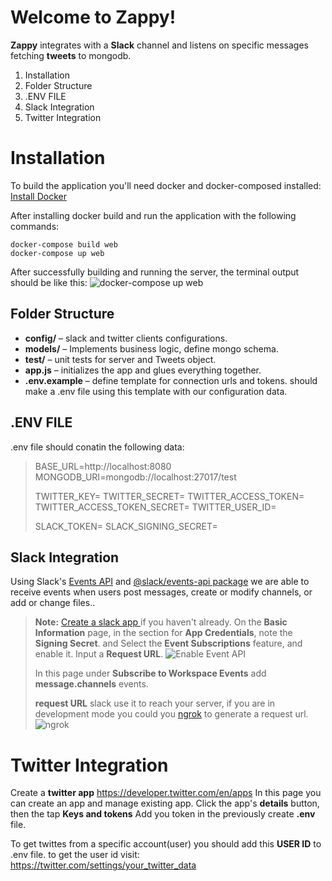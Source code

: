 ﻿# Welcome to Zappy!
 **Zappy** integrates with a **Slack** channel and listens on specific messages fetching **tweets** to mongodb.

 1. Installation
 2. Folder Structure
 3. .ENV FILE
 4. Slack Integration
 5. Twitter Integration

# Installation

To build the application you'll need docker and docker-composed installed:
[Install Docker](https://docs.docker.com/install/)

After installing docker build and run the application with the following commands:
```
docker-compose build web
docker-compose up web
``````

After successfully building and running the server, the terminal output should be like this:
![docker-compose up web](https://i.imgur.com/SQh9Biv.png)

## Folder Structure

-   **config/**  – slack and twitter clients configurations.
-   **models/**  – Implements business logic, define mongo schema.
-   **test/**  – unit tests for server and Tweets object.
-   **app.js**  – initializes the app and glues everything together.
-   **.env.example**  – define template for connection urls and tokens. should make a .env file using this template with our configuration data.

## .ENV FILE

.env file should conatin the following data:

> BASE_URL=http://localhost:8080							
> MONGODB_URI=mongodb://localhost:27017/test
> 
> TWITTER_KEY= 
> TWITTER_SECRET= 
> TWITTER_ACCESS_TOKEN=
> TWITTER_ACCESS_TOKEN_SECRET= 
>  TWITTER_USER_ID=
> 
> SLACK_TOKEN= 
> SLACK_SIGNING_SECRET=

## Slack Integration

Using Slack's  [Events API](https://api.slack.com/events-api) and [@slack/events-api package](@slack/events-api) we are able to receive events when users post messages, create or modify channels, or add or change files..

> **Note:** [Create a slack app ](https://api.slack.com/apps/new) if you haven't already. On the **Basic Information** page, in the section for **App Credentials**, note the **Signing Secret**. 
> and Select the  **Event Subscriptions**  feature, and enable it. Input a  **Request URL**.
![Enable Event API](https://github.com/slackapi/node-slack-events-api/raw/master/support/event-subscriptions.gif)
> 
> In this page under **Subscribe to Workspace Events** add **message.channels** events.
> 
> 
> **request URL** slack use it to reach your server, if you are in development mode you could you [ngrok](https://ngrok.com/) to generate a request url.
![ngrok](https://github.com/slackapi/node-slack-events-api/raw/master/support/ngrok.gif)


# Twitter Integration

Create a **twitter app** https://developer.twitter.com/en/apps
In this page you can create an app and manage existing app.
Click the app's **details** button, then the tap **Keys and tokens**
Add you token in the previously create **.env** file.

To get twittes from a specific account(user) you should add this **USER ID** to .env file.
to get the user id visit: https://twitter.com/settings/your_twitter_data

